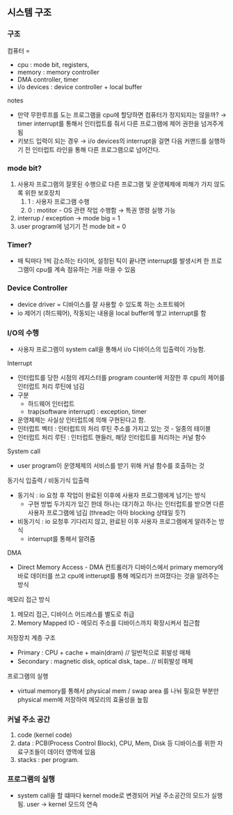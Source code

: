 ## 시스템 구조

### 구조

컴퓨터 = 

- cpu : mode bit, registers,
- memory : memory controller
- DMA controller, timer
- i/o devices : device controller + local buffer

notes

- 만약 무한루프를 도는 프로그램을 cpu에 할당하면 컴퓨터가 정지되지는 않을까? → timer interrupt를 통해서 인터럽트를 줘서 다른 프로그램에 제어 권한을 넘겨주게 됨
- 키보드 입력이 되는 경우 → i/o devices의 interrupt을 걸면 다음 커맨드를 실행하기 전 인터럽트 라인을 통해 다른 프로그램으로 넘어간다.

### mode bit?

1. 사용자 프로그램의 잘못된 수행으로 다른 프로그램 및 운영체제에 피해가 가지 않도록 위한 보호장치
    1. 1 : 사용자 프로그램 수행
    2. 0 : motitor - OS 관련 작업 수행함 → 특권 명령 실행 가능
2. interrup / exception → mode big = 1
3. user program에 넘기기 전 mode bit = 0 

### Timer?

- 매 틱마다 1씩 감소하는 타이머, 설정된 틱이 끝나면 interrupt를 발생시켜 한 프로그램이 cpu를 계속 점유하는 거을 마을 수 있음

### Device Controller

- device driver = 디바이스를 잘 사용할 수 있도록 하는 소프트웨어
- io 제어기 (하드웨어), 작동되는 내용을 local buffer에 쌓고 interrupt를 함

### I/O의 수행

- 사용자 프로그램이 system call을 통해서 i/o 디바이스의 입출력이 가능함.

Interrupt

- 인터럽트를 당한 시점의 레지스터를 program counter에 저장한 후 cpu의 제어를 인터럽트 처리 루틴에 넘김
- 구분
    - 하드웨어 인터럽트
    - trap(software interrupt) : exception, timer
- 운영체제는 사실상 인터럽트에 의해 구현된다고 함.
- 인터럽트 벡터 : 인터럽트의 처리 루틴 주소를 가지고 있는 것 - 일종의 테이블
- 인터럽트 처리 루틴 : 인터럽트 핸들러, 해당 인터럽트를 처리하는 커널 함수

System call

- user program이 운영체제의 서비스를 받기 위해 커널 함수를 호출하는 것

동기식 입출력 / 비동기식 입출력

- 동기식 : io 요청 후 작업이 완료된 이후에 사용자 프로그램에게 넘기는 방식
    - 구현 방법 두가지가 있긴 한데 하나는 대기하고 하나는 인터럽트를 받으면 다른 사용자 프로그램에 넘김 (thread는 아마 blocking 상태일 듯?)
- 비동기식 : io 요청후 기다리지 않고, 완료된 이후 사용자 프로그램에게 알려주는 방식
    - interrupt를 통해서 알려줌

DMA

- Direct Memory Access - DMA 컨트롤러가 디바이스에서 primary memory에 바로 데이터를 쓰고 cpu에 intterupt를 통해 메모리가 쓰여졌다는 것을 알려주는 방식

메모리 접근 방식

1. 메모리 접근, 디바이스 어드레스를 별도로 취급
2. Memory Mapped IO - 메모리 주소를 디바이스까지 확장시켜서 접근함

저장장치 계층 구조

- Primary : CPU + cache + main(dram) // 일반적으로 휘발성 매체
- Secondary : magnetic disk, optical disk, tape.. // 비휘발성 매체

프로그램의 실행

- virtual memory를 통해서 physical mem / swap area 를 나눠 필요한 부분만 physical mem에 저장하여 메모리의 효율성을 높힘

### 커널 주소 공간

1. code (kernel code) 
2. data : PCB(Process Control Block), CPU, Mem, Disk 등 디바이스를 위한 자료구조들이 데이터 영역에 있음
3. stacks : per program.

### 프로그램의 실행

- system call을 할 떄마다 kernel mode로 변경되어 커널 주소공간의 모드가 실행됨. user → kernel 모드의 연속